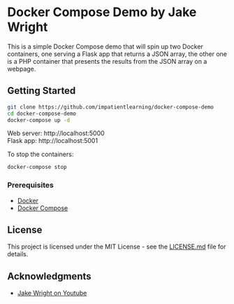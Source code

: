 # Docker Compose Demo by Jake Wright

This is a simple Docker Compose demo that will spin up two Docker containers, one serving a Flask app that returns a JSON array, the other one is a PHP container that presents the results from the JSON array on a webpage.

## Getting Started
```bash
git clone https://github.com/impatientlearning/docker-compose-demo
cd docker-compose-demo
docker-compose up -d
```
Web server: http://localhost:5000<br>
Flask app: http://localhost:5001

To stop the containers:
```bash
docker-compose stop
```

### Prerequisites

* [Docker](https://docs.docker.com/install/)
* [Docker Compose](https://docs.docker.com/compose/install/)

## License
This project is licensed under the MIT License - see the [LICENSE.md](LICENSE.md) file for details.

## Acknowledgments

* [Jake Wright on Youtube](https://www.youtube.com/watch?v=Qw9zlE3t8Ko)

